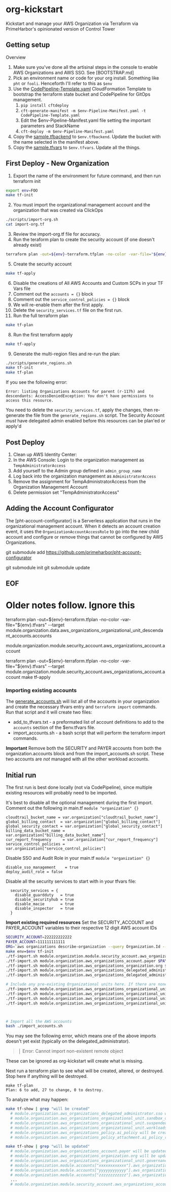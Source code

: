 # org-kickstart

Kickstart and manage your AWS Organization via Terraform via PrimeHarbor's opinionated version of Control Tower

## Getting setup

Overview
1. Make sure you've done all the artisinal steps in the console to enable AWS Organizations and AWS SSO. See [BOOTSTRAP.md]
2. Pick an environment name or code for your org install. Something like `pht` or `fooli`. Henceforth I'll refer to this as `$env`
2. Use the [CodePipeline-Template.yaml](CodePipeline-Template.yaml) CloudFormation Template to bootstrap the terraform state bucket and CodePipeline for GitOps management.
	1. `pip install cftdeploy`
	2. `cft-generate-manifest -m $env-Pipeline-Manifest.yaml -t CodePipeline-Template.yaml`
	3. Edit the $env-Pipeline-Manifest.yaml file setting the important parameters and StackName
	4. `cft-deploy -m $env-Pipeline-Manifest.yaml`
3. Copy the [sample.tfbackend](sample.tfbackend) to `$env.tfbackend`. Update the bucket with the name selected in the manifest above.
3. Copy the [sample.tfvars](sample.tfvars) to `$env.tfvars`. Update all the things.


## First Deploy - New Organization

1. Export the name of the environment for future command, and then run terraform init
  ```bash
  export env=FOO
  make tf-init
  ```
2. You must import the organizational management account and the organization that was created via ClickOps
  ```bash
  ./scripts/import-org.sh
  cat import-org.tf
  ```
3. Review the import-org.tf file for accuracy.
4. Run the teraform plan to create the security account (if one doesn't already exist)
  ```bash
  terraform plan -out=${env}-terraform.tfplan -no-color -var-file="${env}.tfvars" -target module.organization.module.security_account
  ```
5. Create the security account
  ```bash
  make tf-apply
  ```
6. Disable the creations of All AWS Accounts and Custom SCPs in your TF Vars file
  1. Comment out the `accounts = {}` block
  2. Comment out the `service_control_policies = {}` block
  3. We will re-enable them after the first apply.
  4. Delete the `security_services.tf` file on the first run.
7. Run the full terraform plan
  ```bash
  make tf-plan
  ```
8. Run the first terraform apply
  ```bash
  make tf-apply
  ```
9. Generate the multi-region files and re-run the plan:
  ```bash
  ./scripts/generate_regions.sh
  make tf-init
  make tf-plan
  ```



If you see the following error:
```
Error: listing Organizations Accounts for parent (r-117h) and descendants: AccessDeniedException: You don't have permissions to access this resource.
```
You need to delete the `security_services.tf`, apply the changes, then re-generate the file from the `generate_regions.sh` script. The Security Account _must_ have delegated admin enabled before this resources can be plan'ed or apply'd


## Post Deploy

1. Clean up AWS Identity Center:
  1. In the AWS Console: Login to the organization management as `TempAdministratorAccess`
  1. Add yourself to the Admin group defined in `admin_group_name`
  2. Log back into the organization management as `AdministratorAccess`
  2. Remove the assignment for TempAdministratorAccess from the Organization Management Account
  3. Delete permission set "TempAdministratorAccess"


## Adding the Account Configurator

The [pht-account-configurator] is a Serverless application that runs in the organizational management account. When it detects an account creation event, it uses the `OrganizationAccountAccessRole` to go into the new child account and configure or remove things that cannot be configured by AWS Organizations.

git submodule add https://github.com/primeharbor/pht-account-configurator

git submodule init
git submodule update

EOF
---



# Older notes follow. Ignore this


terraform plan -out=${env}-terraform.tfplan -no-color -var-file="${env}.tfvars" --target module.organization.data.aws_organizations_organizational_unit_descendant_accounts.accounts



module.organization.module.security_account.aws_organizations_account.account

  terraform plan -out=${env}-terraform.tfplan -no-color -var-file="${env}.tfvars" --target module.organization.module.security_account.aws_organizations_account.account
  make tf-apply


### Importing existing accounts

The [generate_accounts.sh](generate_accounts.sh) will list all of the accounts in your organization and create the necessary tfvars entry and `terraform import` commands. Run that script and it will create two files:
* add_to_tfvars.txt - a preformated list of account definitions to add to the `accounts` section of the $env.tfvars file.
* import_accounts.sh - a bash script that will perform the terraform import commands.

**Important** Remove both the SECURITY and PAYER accounts from both the organization.accounts block and from the import_accounts.sh script. These two accounts are _not_ managed with all the other workload accounts.


## Initial run
The first run is best done locally (not via CodePipeline), since multiple existing resources will probably need to be imported.

It's best to disable all the optional management during the first import.
Comment out the following in main.tf `module "organization" {}`

```hcl
cloudtrail_bucket_name = var.organization["cloudtrail_bucket_name"]
global_billing_contact  = var.organization["global_billing_contact"]
global_security_contact = var.organization["global_security_contact"]
billing_data_bucket_name = var.organization["billing_data_bucket_name"]
cur_report_frequency     = var.organization["cur_report_frequency"]
service_control_policies = var.organization["service_control_policies"]
```

Disable SSO and Audit Role in your main.tf `module "organization" {}`
```hcl
disable_sso_management    = true
deploy_audit_role = false
```

Disable all the security services to start with in your tfvars file:
```hcl
  security_services = {
    disable_guardduty   = true
    disable_securityhub = true
    disable_macie 		= true
    disable_inspector	= true
  }
```


**Import existing required resources**
Set the SECURITY_ACCOUNT and PAYER_ACCOUNT variables to their respective 12 digit AWS account IDs
```bash
SECURITY_ACCOUNT=222222222222
PAYER_ACCOUNT=111111111111
ORG=`aws organizations describe-organization --query Organization.Id --output text`
make env=$env tf-init
./tf-import.sh module.organization.module.security_account.aws_organizations_account.account $SECURITY_ACCOUNT
./tf-import.sh module.organization.aws_organizations_account.payer $PAYER_ACCOUNT
./tf-import.sh module.organization.aws_organizations_organization.org $ORG
./tf-import.sh module.organization.aws_organizations_delegated_administrator.cloudformation $SECURITY_ACCOUNT/member.org.stacksets.cloudformation.amazonaws.com
./tf-import.sh module.organization.aws_organizations_delegated_administrator.sso $SECURITY_ACCOUNT/sso.amazonaws.com

# Include any pre-existing Organizational units here. If there are none, then org-kickstart will create them.
./tf-import.sh module.organization.aws_organizations_organizational_unit.governance_ou ou-rrrr-uuuuuuu
./tf-import.sh module.organization.aws_organizations_organizational_unit.workloads_ou ou-rrrr-uuuuuuu
./tf-import.sh module.organization.aws_organizations_organizational_unit.sandbox_ou ou-rrrr-uuuuuuu
./tf-import.sh module.organization.aws_organizations_organizational_unit.suspended_ou ou-rrrr-uuuuuuu



# Import all the AWS accounts
bash ./import_accounts.sh
```

You may see the following error, which means one of the above imports doesn't yet exist (typically on the delegated_administrator).
>	│ Error: Cannot import non-existent remote object

These can be ignored as org-kickstart will create what is missing.

Next run a terraform plan to see what will be created, altered, or destroyed. Stop here if anything will be destroyed.

```
make tf-plan
Plan: 6 to add, 27 to change, 0 to destroy.
```

To analyze what may happen:
```bash
make tf-show | grep "will be created"
  # module.organization.aws_organizations_delegated_administrator.sso will be created
  # module.organization.aws_organizations_organizational_unit.sandbox_ou will be created
  # module.organization.aws_organizations_organizational_unit.suspended_ou will be created
  # module.organization.aws_organizations_organizational_unit.workloads_ou will be created
  # module.organization.aws_organizations_policy.ai_policy will be created
  # module.organization.aws_organizations_policy_attachment.ai_policy_root will be created

make tf-show | grep "will be updated"
  # module.organization.aws_organizations_account.payer will be updated in-place
  # module.organization.aws_organizations_organization.org will be updated in-place
  # module.organization.aws_organizations_organizational_unit.governance_ou will be updated in-place
  # module.organization.module.accounts["xxxxxxxxxxxx"].aws_organizations_account.account will be updated in-place
  # module.organization.module.accounts["yyyyyyyyyyyy"].aws_organizations_account.account will be updated in-place
  # module.organization.module.accounts["zzzzzzzzzzzz"].aws_organizations_account.account will be updated in-place
  ...
  # module.organization.module.security_account.aws_organizations_account.account will be updated in-place

```